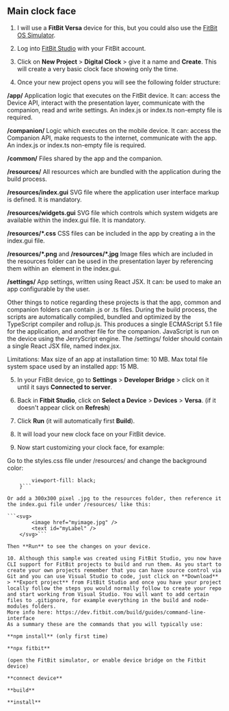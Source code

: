 ## Main clock face


1. I will use a **FitBit Versa** device for this, but you could also use the [FitBit OS Simulator](https://simulator-updates.fitbit.com/download/latest/win).

2. Log into [FitBit Studio](https://studio.fitbit.com) with your FitBit account.

3. Click on **New Project** > **Digital Clock** > give it a name and **Create**. This will create a very basic clock face showing only the time. 

4. Once your new project opens you will see the following folder structure: 

 **/app/**
 Application logic that executes on the FitBit device. 
 It can: access the Device API, interact with the presentation layer, communicate with the companion, read and write settings.
 An index.js or index.ts non-empty file is required.

 **/companion/**
 Logic which executes on the mobile device.
 It can: access the Companion API, make requests to the internet, communicate with the app.
 An index.js or index.ts non-empty file is required.

 **/common/**
 Files shared by the app and the companion. 

 **/resources/**
 All resources which are bundled with the application during the build process.

   **/resources/index.gui**
	SVG file where the application user interface markup is defined. It is mandatory.
	
   **/resources/widgets.gui**
	SVG file which controls which system widgets are available within the index.gui file. It is mandatory.
	
   **/resources/*.css**
	CSS files can be included in the app by creating a <link> in the index.gui file.
	
   **/resources/*.png** and **/resources/*.jpg**
	Image files which are included in the resources folder can be used in the presentation layer by referencing them within an <image> element in the index.gui.

 **/settings/**
 App settings, written using React JSX. 
 It can: be used to make an app configurable by the user.

Other things to notice regarding these projects is that the app, common and companion folders can contain .js or .ts files.
During the build process, the scripts are automatically compiled, bundled and optimized by the TypeScript compiler and rollup.js. This produces a single ECMAScript 5.1 file for the application, and another file for the companion.
JavaScript is run on the device using the JerryScript engine.
The /settings/ folder should contain a single React JSX file, named index.jsx.

Limitations:
	Max size of an app at installation time: 10 MB. 
	Max total file system space used by an installed app: 15 MB.

5. In your FitBit device, go to **Settings** > **Developer Bridge** > click on it until it says **Connected to server**. 

6. Back in **Fitbit Studio**, click on **Select a Device** > **Devices** > **Versa**. (if it doesn't appear click on **Refresh**)

7. Click **Run** (it will automatically first **Build**).

8. It will load your new clock face on your FitBit device.

9. Now start customizing your clock face, for example: 

Go to the styles.css file under /resources/ and change the background color: 
	
```.background {
		viewport-fill: black;
	}```
	
Or add a 300x300 pixel .jpg to the resources folder, then reference it the index.gui file under /resources/ like this:

```<svg> 
		<image href="myimage.jpg" /> 
		<text id="myLabel" />
	</svg>```
	
Then **Run** to see the changes on your device.

10. Although this sample was created using FitBit Studio, you now have CLI support for FitBit projects to build and run them. As you start to create your own projects remember that you can have source control via Git and you can use Visual Studio to code, just click on **Download** > **Export project** from FitBit Studio and once you have your project locally follow the steps you would normally follow to create your repo and start working from Visual Studio. You will want to add certain files to .gitignore, for example everything in the build and node-modules folders. 
More info here: https://dev.fitbit.com/build/guides/command-line-interface
As a summary these are the commands that you will typically use: 

**npm install** (only first time)

**npx fitbit** 

(open the FitBit simulator, or enable device bridge on the Fitbit device)

**connect device**

**build**

**install**

